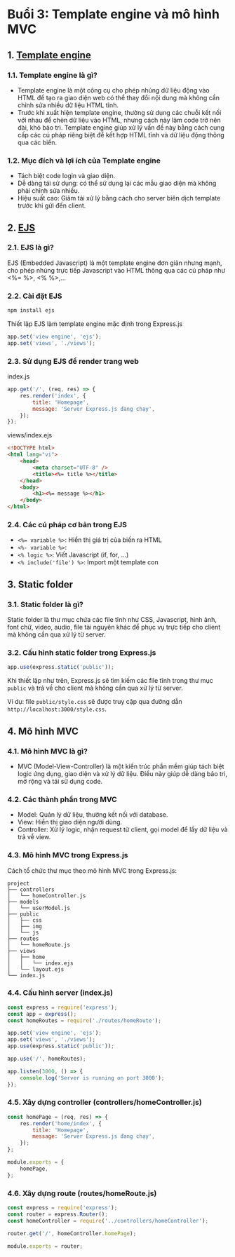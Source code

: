 # Buổi 3: Template engine và mô hình MVC

## 1. [Template engine](https://expressjs.com/en/guide/using-template-engines.html)

### 1.1. Template engine là gì?

-   Template engine là một công cụ cho phép nhúng dữ liệu động vào HTML để tạo ra giao diện web có thể thay đổi nội dung mà không cần chỉnh sửa nhiều dữ liệu HTML tĩnh.
-   Trước khi xuất hiện template engine, thường sử dụng các chuỗi kết nối với nhau để chèn dữ liệu vào HTML, nhưng cách này làm code trở nên dài, khó bảo trì. Template engine giúp xử lý vấn đề này bằng cách cung cấp các cú pháp riêng biệt để kết hợp HTML tĩnh và dữ liệu động thông qua các biến.

### 1.2. Mục đích và lợi ích của Template engine

-   Tách biệt code login và giao diện.
-   Dễ dàng tái sử dụng: có thể sử dụng lại các mẫu giao diện mà không phải chỉnh sửa nhiều.
-   Hiệu suất cao: Giảm tải xử lý bằng cách cho server biên dịch template trước khi gửi đến client.

## 2. [EJS](https://ejs.co/)

### 2.1. EJS là gì?

EJS (Embedded Javascript) là một template engine đơn giản nhưng mạnh, cho phép nhúng trực tiếp Javascript vào HTML thông qua các cú pháp như <%= %>, <% %>,...

### 2.2. Cài đặt EJS

```bash
npm install ejs
```

Thiết lập EJS làm template engine mặc định trong Express.js

```js
app.set('view engine', 'ejs');
app.set('views', './views');
```

### 2.3. Sử dụng EJS để render trang web

index.js

```js
app.get('/', (req, res) => {
    res.render('index', {
        title: 'Homepage',
        message: 'Server Express.js đang chạy',
    });
});
```

views/index.ejs

```html
<!DOCTYPE html>
<html lang="vi">
    <head>
        <meta charset="UTF-8" />
        <title><%= title %></title>
    </head>
    <body>
        <h1><%= message %></h1>
    </body>
</html>
```

### 2.4. Các cú pháp cơ bản trong EJS

-   `<%= variable %>`: Hiển thị giá trị của biến ra HTML
-   `<%- variable %>`:
-   `<% logic %>`: Viết Javascript (if, for, ...)
-   `<% include('file') %>`: Import một template con

## 3. Static folder

### 3.1. Static folder là gì?

Static folder là thư mục chứa các file tĩnh như CSS, Javascript, hình ảnh, font chữ, video, audio, file tài nguyên khác để phục vụ trực tiếp cho client mà không cần qua xử lý từ server.

### 3.2. Cấu hình static folder trong Express.js

```js
app.use(express.static('public'));
```

Khi thiết lập như trên, Express.js sẽ tìm kiếm các file tĩnh trong thư mục `public` và trả về cho client mà không cần qua xử lý từ server.

Ví dụ: file `public/style.css` sẽ được truy cập qua đường dẫn `http://localhost:3000/style.css`.

## 4. Mô hình MVC

### 4.1. Mô hình MVC là gì?

-   MVC (Model-View-Controller) là một kiến trúc phần mềm giúp tách biệt logic ứng dụng, giao diện và xử lý dữ liệu. Điều này giúp dễ dàng bảo trì, mở rộng và tái sử dụng code.

### 4.2. Các thành phần trong MVC

-   Model: Quản lý dữ liệu, thường kết nối với database.
-   View: Hiển thị giao diện người dùng.
-   Controller: Xử lý logic, nhận request từ client, gọi model để lấy dữ liệu và trả về view.

### 4.3. Mô hình MVC trong Express.js

Cách tổ chức thư mục theo mô hình MVC trong Express.js:

```
project
├── controllers
│   └── homeController.js
├── models
│   └── userModel.js
├── public
│   ├── css
│   ├── img
│   └── js
├── routes
│   └── homeRoute.js
├── views
│   ├── home
│   │   └── index.ejs
│   └── layout.ejs
└── index.js
```

### 4.4. Cấu hình server (index.js)

```js
const express = require('express');
const app = express();
const homeRoutes = require('./routes/homeRoute');

app.set('view engine', 'ejs');
app.set('views', './views');
app.use(express.static('public'));

app.use('/', homeRoutes);

app.listen(3000, () => {
    console.log('Server is running on port 3000');
});
```

### 4.5. Xây dựng controller (controllers/homeController.js)

```js
const homePage = (req, res) => {
    res.render('home/index', {
        title: 'Homepage',
        message: 'Server Express.js đang chạy',
    });
};

module.exports = {
    homePage,
};
```

### 4.6. Xây dựng route (routes/homeRoute.js)

```js
const express = require('express');
const router = express.Router();
const homeController = require('../controllers/homeController');

router.get('/', homeController.homePage);

module.exports = router;
```
